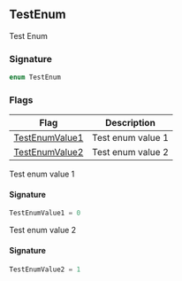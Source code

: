 ## TestEnum

Test Enum

<a id="testenum-signature"></a>

### Signature

```typescript
enum TestEnum
```

### Flags

| Flag | Description |
| - | - |
| [TestEnumValue1](docs/test-suite-a/testnamespace-testenum-testenumvalue1-enummember) | Test enum value 1 |
| [TestEnumValue2](docs/test-suite-a/testnamespace-testenum-testenumvalue2-enummember) | Test enum value 2 |

Test enum value 1

<a id="testenumvalue1-signature"></a>

#### Signature

```typescript
TestEnumValue1 = 0
```

Test enum value 2

<a id="testenumvalue2-signature"></a>

#### Signature

```typescript
TestEnumValue2 = 1
```
